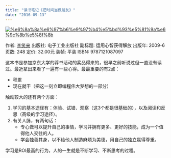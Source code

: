 ```yaml
---
title: "读书笔记《把时间当做朋友》"
date: "2016-09-13"
---
```


[![%e6%8a%8a%e6%97%b6%e9%97%b4%e5%bd%93%e5%81%9a%e6%9c%8b%e5%8f%8b](/wp-content/uploads/2016/09/把时间当做朋友.jpg)](http://bobjiang.com/reading-make-friends-with-time/%e6%8a%8a%e6%97%b6%e9%97%b4%e5%bd%93%e5%81%9a%e6%9c%8b%e5%8f%8b/#main)

作者: [李笑来](https://book.douban.com/search/%E6%9D%8E%E7%AC%91%E6%9D%A5) 出版社: 电子工业出版社 副标题: 运用心智获得解放 出版年: 2009-6 页数: 248 定价: 32.00元 装帧: 平装 ISBN: 9787121087097

这本书是参加京东大学的荐书活动的奖品得来的，很早之前听说过但一直没有读过。最近拿出来看了一遍有一些心得。最最重要的有2点：

- 积累
- 现在就干（把这一刻立即编程伟大梦想的一部分）

触动较大的还有两个方面：

1. 学习的基本途径有：体验、试错、观察（这3个都是很基础的），以及阅读和反思（高级的学习途径）。
2. 有关人脉，有两句话：
    - 专心做可以提升自己的事情，学习并拥有更多、更好的技能，成为一个值得他人交往的人。
    - 学会独善其身，以不给他人制造麻烦为美德，用自己的独立赢得尊重。

学习是ROI最高的行为，人的一生就是不断学习、不断思考的过程。
